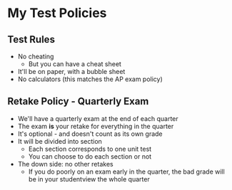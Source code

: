 
# My Test Policies

## Test Rules
- No cheating
    - But you can have a cheat sheet
- It'll be on paper, with a bubble sheet
- No calculators (this matches the AP exam policy)

## Retake Policy - Quarterly Exam
- We'll have a quarterly exam at the end of each quarter
- The exam **is** your retake for everything in the quarter
- It's optional - and doesn't count as its own grade
- It will be divided into section
    - Each section corresponds to one unit test
    - You can choose to do each section or not
- The down side: no other retakes
    - If you do poorly on an exam early in the quarter, the bad grade will be in your studentview the whole quarter



